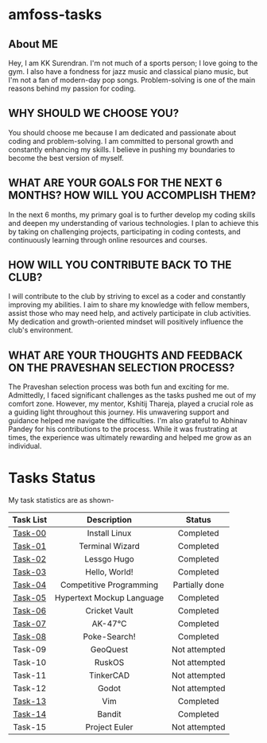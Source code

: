 # amfoss-tasks

## About ME
Hey, I am KK Surendran. I'm not much of a sports person; I love going to the gym. I also have a fondness for jazz music and classical piano music, but I'm not a fan of modern-day pop songs. Problem-solving is one of the main reasons behind my passion for coding.

## WHY SHOULD WE CHOOSE YOU?
You should choose me because I am dedicated and passionate about coding and problem-solving. I am committed to personal growth and constantly enhancing my skills. I believe in pushing my boundaries to become the best version of myself.

## WHAT ARE YOUR GOALS FOR THE NEXT 6 MONTHS? HOW WILL YOU ACCOMPLISH THEM?
In the next 6 months, my primary goal is to further develop my coding skills and deepen my understanding of various technologies. I plan to achieve this by taking on challenging projects, participating in coding contests, and continuously learning through online resources and courses.

## HOW WILL YOU CONTRIBUTE BACK TO THE CLUB?
I will contribute to the club by striving to excel as a coder and constantly improving my abilities. I aim to share my knowledge with fellow members, assist those who may need help, and actively participate in club activities. My dedication and growth-oriented mindset will positively influence the club's environment.

## WHAT ARE YOUR THOUGHTS AND FEEDBACK ON THE PRAVESHAN SELECTION PROCESS?
The Praveshan selection process was both fun and exciting for me. Admittedly, I faced significant challenges as the tasks pushed me out of my comfort zone. However, my mentor, Kshitij Thareja, played a crucial role as a guiding light throughout this journey. His unwavering support and guidance helped me navigate the difficulties. I'm also grateful to Abhinav Pandey for his contributions to the process. While it was frustrating at times, the experience was ultimately rewarding and helped me grow as an individual.

# Tasks Status

My task statistics are as shown-

| Task List | Description | Status |
| :-:       | :-:         | :-:    |
| [Task-00](https://github.com/KKSurendran06/amfoss-tasks/tree/main/task-00)   | Install Linux | Completed |
| [Task-01](https://github.com/KKSurendran06/amfoss-tasks/tree/main/task-01)   | Terminal Wizard | Completed |
| [Task-02](https://github.com/KKSurendran06/amfoss-tasks/tree/main/task-02)    | Lessgo Hugo | Completed |
| [Task-03](https://github.com/KKSurendran06/amfoss-tasks/tree/main/task-03)   | Hello, World! | Completed |
| [Task-04](https://github.com/KKSurendran06/amfoss-tasks/tree/main/task-04)     | Competitive Programming  | Partially done |
| [Task-05](https://github.com/KKSurendran06/amfoss-tasks/tree/main/task-05)   | Hypertext Mockup Language | Completed |
| [Task-06](https://github.com/KKSurendran06/amfoss-tasks/tree/main/task-06)    | Cricket Vault | Completed |
| [Task-07](https://github.com/KKSurendran06/amfoss-tasks/tree/main/task-07)    | AK-47℃ | Completed |
| [Task-08](https://github.com/KKSurendran06/amfoss-tasks/tree/main/task-08)    | Poke-Search! | Completed |
| Task-09   | GeoQuest | Not attempted|
| Task-10   |  RuskOS | Not attempted |
| Task-11 | TinkerCAD | Not attempted |
| Task-12   | Godot | Not attempted |
| [Task-13](https://github.com/KKSurendran06/amfoss-tasks/tree/main/task-13)     | Vim | Completed |
| [Task-14](https://github.com/KKSurendran06/amfoss-tasks/tree/main/task-14)  | Bandit | Completed |
| Task-15   | Project Euler | Not attempted |






